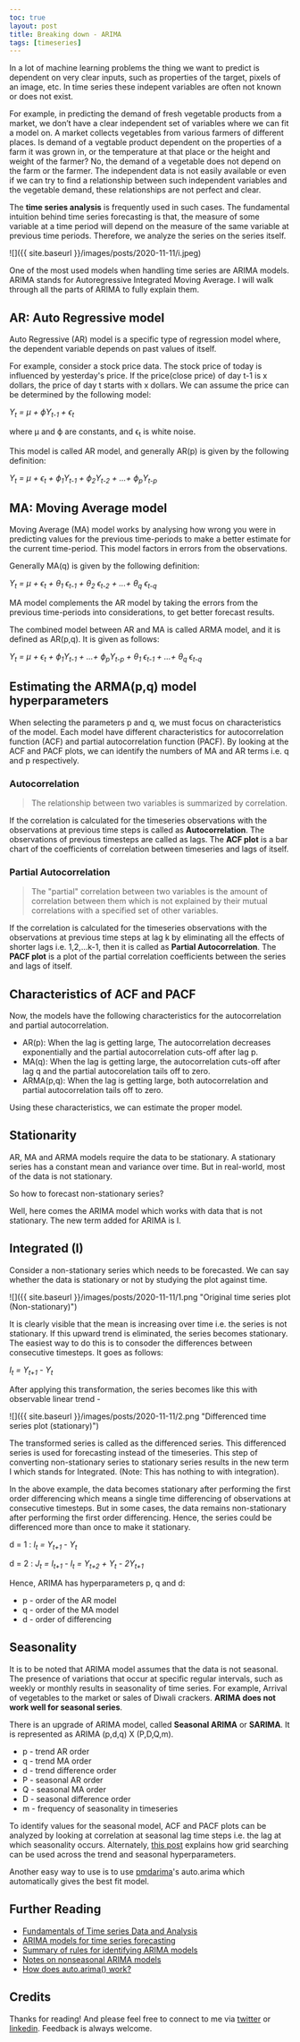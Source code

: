 ```yaml
---
toc: true
layout: post
title: Breaking down - ARIMA
tags: [timeseries]
---
```


In a lot of machine learning problems the thing we want to predict is dependent on very clear inputs, such as properties of the target, pixels of an image, etc. In time series these indepent variables are often not known or does not exist.

For example, in predicting the demand of fresh vegetable products from a market, we don’t have a clear independent set of variables where we can fit a model on. 
A market collects vegetables from various farmers of different places. Is demand of a vegtable product dependent on the properties of a farm it was grown in, 
or the temperature at that place or the height and weight of the farmer? No, the demand of a vegetable does not depend on the farm or the farmer. The independent data is not easily available or even 
if we can try to find a relationship between such independent variables and the vegetable demand, these relationships are not perfect and clear. 

The **time series analysis** is frequently used in such cases. The fundamental intuition behind time series forecasting is that, the measure of some variable 
at a time period will depend on the measure of the same variable at previous time periods. Therefore, we analyze the series on the series itself.

![]({{ site.baseurl }}/images/posts/2020-11-11/i.jpeg)


One of the most used models when handling time series are ARIMA models. ARIMA stands for Autoregressive Integrated Moving Average. 
I will walk through all the parts of ARIMA to fully explain them.

## AR: Auto Regressive model
Auto Regressive (AR) model is a specific type of regression model where, the dependent variable depends on past values of itself.

For example, consider a stock price data. The stock price of today is influenced by yesterday's price. If the price(close price) of day t-1 is x dollars, the price of day t starts with x dollars. We can assume the price can be determined by the following model:

<i>Y<sub>t</sub> = μ + ϕY<sub>t-1</sub> + ϵ<sub>t</sub></i>

where μ  and ϕ are constants, and ϵ<sub>t</sub> is white noise.

This model is called AR model, and generally AR(p) is given by the following definition:

<i>Y<sub>t</sub> = μ + ϵ<sub>t</sub> + ϕ<sub>1</sub>Y<sub>t-1</sub> + ϕ<sub>2</sub>Y<sub>t-2</sub> + ...+ ϕ<sub>p</sub>Y<sub>t-p</sub></i>

## MA: Moving Average model
Moving Average (MA) model works by analysing how wrong you were in predicting values for the previous time-periods to make a better estimate for the current time-period. This model factors in errors from the observations. 

Generally MA(q) is given by the following definition:

<i>Y<sub>t</sub> = μ + ϵ<sub>t</sub> + θ<sub>1</sub> ϵ<sub>t-1</sub> + θ<sub>2</sub> ϵ<sub>t-2</sub>  + ...+ θ<sub>q</sub> ϵ<sub>t-q</sub></i>

MA model complements the AR model by taking the errors from the previous time-periods  into considerations, to get better forecast results.

The combined model between AR and MA is called ARMA model, and it is defined as AR(p,q). It is given as follows:

<i>Y<sub>t</sub> = μ + ϵ<sub>t</sub> + ϕ<sub>1</sub>Y<sub>t-1</sub> + ...+ ϕ<sub>p</sub>Y<sub>t-p</sub> + θ<sub>1</sub> ϵ<sub>t-1</sub> + ...+ θ<sub>q</sub> ϵ<sub>t-q</sub></i>

## Estimating the ARMA(p,q) model hyperparameters

When selecting the parameters p and q, we must focus on characteristics of the model. Each model have different characteristics for autocorrelation function (ACF) and partial autocorrelation function (PACF). By looking at the ACF and PACF plots, we can identify the numbers of MA and AR terms i.e. q and p respectively.

### Autocorrelation
> The relationship between two variables is summarized by correlation.

If the correlation is calculated for the timeseries observations with the observations at previous time steps is called as **Autocorrelation**. The observations of previous timesteps are called as lags. The __ACF plot__ is a bar chart of the coefficients of correlation between timeseries and lags of itself. 

### Partial Autocorrelation
> The "partial" correlation between two variables is the amount of correlation between them which is not explained by their mutual correlations with a specified set of other variables.

If the correlation is calculated for the timeseries observations with the observations at previous time steps at lag k by eliminating all the effects of shorter lags i.e. 1,2,...k-1, then it is called as __Partial Autocorrelation__. The __PACF plot__ is a plot of the partial correlation coefficients between the series and lags of itself.

## Characteristics of ACF and PACF
Now, the models have the following characteristics for the autocorrelation and partial autocorrelation.

- AR(p): When the lag is getting large, The autocorrelation decreases exponentially and the partial autocorrelation cuts-off after lag p.
- MA(q): When the lag is getting large, the autocorrelation cuts-off after lag q and the partial autocorelation tails off to zero.
- ARMA(p,q): When the lag is getting large, both autocorrelation and partial autocorrelation tails off to zero.

Using these characteristics, we can estimate the proper model.

## Stationarity
AR, MA and ARMA models require the data to be stationary. A stationary series has a constant mean and variance over time. But in real-world, most of the data is not stationary. 

So how to forecast non-stationary series?

Well, here comes the ARIMA model which works with data that is not stationary. The new term added for ARIMA is I.

## Integrated (I)
Consider a non-stationary series which needs to be forecasted. We can say whether the data is stationary or not by studying the plot against time. 

![]({{ site.baseurl }}/images/posts/2020-11-11/1.png "Original time series plot (Non-stationary)")

It is clearly visible that the mean is increasing over time i.e. the series is not stationary. If this upward trend is eliminated, the series becomes stationary. The easiest way to do this is to consoder the differences between consecutive timesteps. It goes as follows:

<i>I<sub>t</sub> = Y<sub>t+1</sub> - Y<sub>t</sub></i>

After applying this transformation, the series becomes like this with observable linear trend - 

![]({{ site.baseurl }}/images/posts/2020-11-11/2.png "Differenced time series plot (stationary)")

The transformed series is called as the differenced series. This differenced series is used for forecasting instead of the timeseries. This step of converting non-stationary series to stationary series results in the new term I which stands for Integrated. (Note: This has nothing to with integration).

In the above example, the data becomes stationary after performing the first order differencing which means a single time differencing of observations at consecutive timesteps. But in some cases, the data remains non-stationary after performing the first order differencing. Hence, the series could be differenced more than once to make it stationary.

d = 1 : 
<i>I<sub>t</sub> = Y<sub>t+1</sub> - Y<sub>t</sub></i>

d = 2 : <i>J<sub>t</sub> = I<sub>t+1</sub> - I<sub>t</sub>  =  Y<sub>t+2</sub> + Y<sub>t</sub> - 2Y<sub>t+1</sub></i>

Hence, ARIMA has hyperparameters p, q and d:
- p - order of the AR model
- q - order of the MA model
- d - order of differencing

## Seasonality
It is to be noted that ARIMA model assumes that the data is not seasonal. The presence of variations that occur at specific regular intervals, such as weekly or monthly results in seasonality of time series. For example, Arrival of vegetables to the market or sales of Diwali crackers. __ARIMA does not work well for seasonal series__.

There is an upgrade of ARIMA model, called __Seasonal ARIMA__ or __SARIMA__. It is represented as ARIMA (p,d,q) X (P,D,Q,m).
- p - trend AR order
- q - trend MA order
- d - trend difference order
- P - seasonal AR order
- Q - seasonal MA order
- D - seasonal difference order
- m - frequency of seasonality in timeseries

To identify values for the seasonal model, ACF and PACF plots can be analyzed by looking at correlation at seasonal lag time steps i.e. the lag at which seasonality occurs. Alternately, [this post](https://machinelearningmastery.com/how-to-grid-search-sarima-model-hyperparameters-for-time-series-forecasting-in-python/) explains how grid searching can be used across the trend and seasonal hyperparameters.

Another easy way to use is to use [pmdarima](http://alkaline-ml.com/pmdarima/)'s auto.arima which automatically gives the best fit model.

## Further Reading
- [Fundamentals of Time series Data and Analysis](https://www.aptech.com/blog/introduction-to-the-fundamentals-of-time-series-data-and-analysis/)
- [ARIMA models for time series forecasting](http://people.duke.edu/~rnau/411arim.htm)
- [Summary of rules for identifying ARIMA models](http://people.duke.edu/~rnau/arimrule.htm)
- [Notes on nonseasonal ARIMA models](http://people.duke.edu/~rnau/Notes_on_nonseasonal_ARIMA_models--Robert_Nau.pdf)
- [How does auto.arima() work?](https://otexts.com/fpp2/arima-r.html)

## Credits
Thanks for reading! And please feel free to connect to me via [twitter](https://twitter.com/jithendrabsy) or [linkedin](https://www.linkedin.com/in/jithendrabsy/). Feedback is always welcome.
